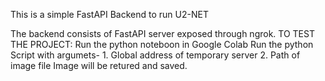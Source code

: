 This is a simple FastAPI Backend to run U2-NET


The backend consists of FastAPI server exposed through ngrok.
TO TEST THE PROJECT:
	Run the python noteboon in Google Colab
	Run the python Script with argumets-
		1. Global address of temporary server
		2. Path of image file
Image will be retured and saved.
